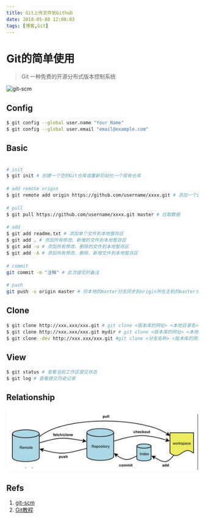 ```yaml
---
title: Git上传文件到Github
date: 2018-05-08 12:08:03
tags: [博客,Git]
---
```


# Git的简单使用


> Git 一种免费的开源分布式版本控制系统

![git-scm](https://git-scm.com/images/branching-illustration@2x.png)


## Config

```bash
$ git config --global user.name "Your Name"
$ git config --global user.email "email@example.com"
```

## Basic

```bash

# init
$ git init # 创建一个空的Git仓库或重新初始化一个现有仓库

# add remote origin
$ git remote add origin https://github.com/username/xxxx.git # 添加一个远程仓库

# pull
$ git pull https://github.com/username/xxxx.git master # 拉取数据

# add
$ git add readme.txt # 添加单个文件到本地暂存区
$ git add . # 添加所有修改、新增的文件到本地暂存区
$ git add -u # 添加所有修改、删除的文件到本地暂存区
$ git add -A # 添加所有修改、删除、新增文件到本地暂存区

# commit
git commit -m "注释" # 此次提交的备注

# push
git push -u origin master # 将本地的master分支同步到origin所在主机的master分支


```


## Clone

```bash
$ git clone http://xxx.xxx/xxx.git # git clone <版本库的网址> <本地目录名>
$ git clone http://xxx.xxx/xxx.git mydir # git clone <版本库的网址> <本地目录名>
$ git clone -dev http://xxx.xxx/xxx.git #git clone <分支名称> <版本库的网址>
```

## View

```bash
$ git status # 查看当前工作区提交状态
$ git log # 查看提交历史记录
```

## Relationship

![git-img](https://raw.githubusercontent.com/Yangfan2016/PicBed/master/Blog/git-map.jpg)

## Refs
1. [git-scm](https://git-scm.com/docs)
1. [Git教程](https://www.yiibai.com/git/)